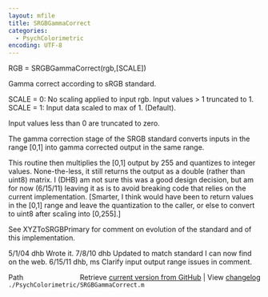```yaml
---
layout: mfile
title: SRGBGammaCorrect
categories:
  - PsychColorimetric
encoding: UTF-8
---
```


RGB = SRGBGammaCorrect(rgb,[SCALE])

Gamma correct according to sRGB standard.

SCALE = 0: No scaling applied to input rgb.  Input values \> 1 truncated to 1.
SCALE = 1: Input data scaled to max of 1.  (Default).

Input values less than 0 are truncated to zero.

The gamma correction stage of the SRGB standard converts inputs in the
range [0,1] into gamma corrected output in the same range.

This routine then multiplies the [0,1] output by 255 and quantizes
to integer values.  None-the-less, it still returns the output as
a double (rather than uint8) matrix.  I (DHB) am not sure this was
a good design decision, but am for now (6/15/11) leaving it as is
to avoid breaking code that relies on the current implementation.
[Smarter, I think would have been to return values in the [0,1] range
and leave the quantization to the caller, or else to convert to uint8
after scaling into [0,255].]

See XYZToSRGBPrimary for comment on evolution of the standard
and of this implementation.

5/1/04    dhb             Wrote it.
7/8/10    dhb             Updated to match standard I can now find on the web.
6/15/11   dhb, ms         Clarify input output range issues in comment.


<div class="code_header" style="text-align:right;">
  <span style="float:left;">Path&nbsp;&nbsp;</span> <span class="counter">Retrieve <a href=
  "https://raw.github.com/Psychtoolbox-3/Psychtoolbox-3/beta/./PsychColorimetric/SRGBGammaCorrect.m">current version from GitHub</a> | View <a href=
  "https://github.com/Psychtoolbox-3/Psychtoolbox-3/commits/beta/./PsychColorimetric/SRGBGammaCorrect.m">changelog</a></span>
</div>
<div class="code">
  <code>./PsychColorimetric/SRGBGammaCorrect.m</code>
</div>
